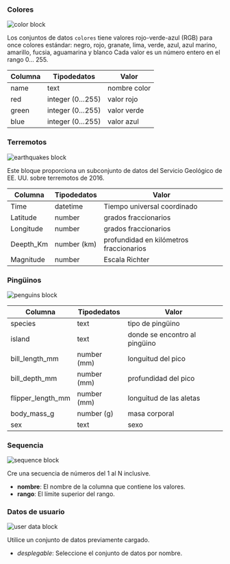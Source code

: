 <div id="colors">
<h3>Colores</h3>

<img class="block" src="{{ './data_colors.svg' | relative_url }}" alt="color block"/>

Los conjuntos de datos `colores` tiene valores rojo-verde-azul (RGB) para once colores estándar:
negro, rojo, granate, lima, verde, azul, azul marino, amarillo, fucsia, aguamarina y blanco
Cada valor es un número entero en el rango 0… 255.

| Columna    | Tipodedatos        | Valor       |
| ---------  | ---------------    | ----------- |
| name       | text               | nombre color|
| red        | integer (0…255)    | valor rojo  |
| green      | integer (0…255)    | valor verde |
| blue       | integer (0…255)    | valor azul  |

</div>

<div id="earthquakes">
<h3>Terremotos</h3>

<img class="block" src="{{ './data_earthquakes.svg' | relative_url }}" alt="earthquakes block"/>

Este bloque proporciona un subconjunto de datos del Servicio Geológico de EE. UU. sobre terremotos de 2016.

| Columna   | Tipodedatos    | Valor |
| --------- | -----------    | ----- |
| Time      | datetime       | Tiempo universal coordinado |
| Latitude  | number         | grados fraccionarios |
| Longitude | number         | grados fraccionarios |
| Deepth_Km | number (km)    | profundidad en kilómetros fraccionarios |
| Magnitude | number         | Escala Richter  |

</div>

<div id="penguins">
<h3>Pingüinos</h3>

<img class="block" src="{{ './data_penguins.svg' | relative_url }}" alt="penguins block"/>

| Columna            | Tipodedatos    | Valor |
| -----------------  | -----------    | ----- |
| species            | text           | tipo de pingüino |
| island             | text           | donde se encontro al pingüino |
| bill_length_mm     | number (mm)    | longuitud del pico |
| bill_depth_mm      | number (mm)    | profundidad del pico |
| flipper_length_mm  | number (mm)    | longuitud de las aletas |
| body_mass_g        | number (g)     | masa corporal |
| sex                | text           | sexo |

</div>

<div id="sequence">
<h3>Sequencia</h3>

<img class="block" src="{{ './data_sequence.svg' | relative_url }}" alt="sequence block"/>

Cre una secuencia de números del 1 al N inclusive.

- **nombre**: El nombre de la columna que contiene los valores.
- **rango**: El límite superior del rango.

</div>

<div id="user">
<h3>Datos de usuario</h3>

<img class="block" src="{{ './data_user.svg' | relative_url }}" alt="user data block"/>

Utilice un conjunto de datos previamente cargado.

- *desplegable*: Seleccione el conjunto de datos por nombre.
</div>

